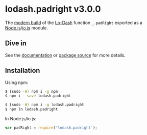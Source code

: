 # lodash.padright v3.0.0

The [modern build](https://github.com/lodash/lodash/wiki/Build-Differences) of the [Lo-Dash](https://lodash.com/) function `_.padRight` exported as a [Node.js](http://nodejs.org/)/[io.js](https://iojs.org/) module.

## Dive in

See the [documentation](https://lodash.com/docs#padRight) or [package source](https://github.com/lodash/lodash/blob/3.0.0-npm-packages/lodash.padright/index.js) for more details.

## Installation

Using npm:

```bash
$ {sudo -H} npm i -g npm
$ npm i --save lodash.padright

$ {sudo -H} npm i -g lodash.padright
$ npm ln lodash.padright
```

In Node.js/io.js:

```js
var padRight = require('lodash.padright');
```
